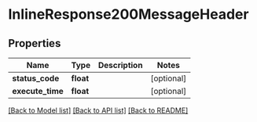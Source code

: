# InlineResponse200MessageHeader

## Properties
Name | Type | Description | Notes
------------ | ------------- | ------------- | -------------
**status_code** | **float** |  | [optional] 
**execute_time** | **float** |  | [optional] 

[[Back to Model list]](../README.md#documentation-for-models) [[Back to API list]](../README.md#documentation-for-api-endpoints) [[Back to README]](../README.md)


